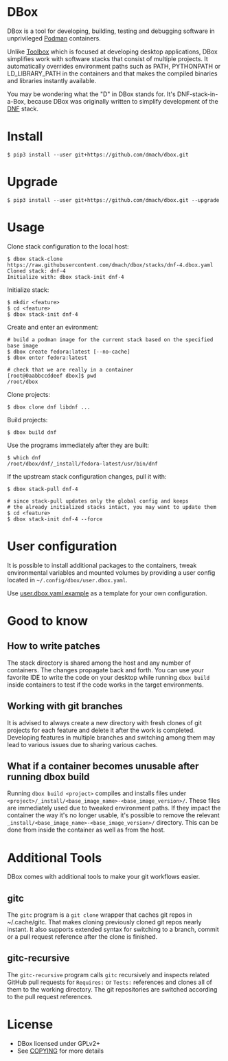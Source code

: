 DBox
====

DBox is a tool for developing, building, testing and debugging software
in unprivileged [Podman](https://podman.io/) containers.

Unlike [Toolbox](https://github.com/containers/toolbox) which is focused
at developing desktop applications, DBox simplifies work with software
stacks that consist of multiple projects. It automatically overrides
environment paths such as PATH, PYTHONPATH or LD_LIBRARY_PATH in the containers
and that makes the compiled binaries and libraries instantly available.

You may be wondering what the "D" in DBox stands for.
It's DNF-stack-in-a-Box, because DBox was originally written
to simplify development of the [DNF](https://github.com/rpm-software-management/dnf) stack.


Install
=======

    $ pip3 install --user git+https://github.com/dmach/dbox.git


Upgrade
=======

    $ pip3 install --user git+https://github.com/dmach/dbox.git --upgrade


Usage
=====


Clone stack configuration to the local host:

    $ dbox stack-clone https://raw.githubusercontent.com/dmach/dbox/stacks/dnf-4.dbox.yaml
    Cloned stack: dnf-4
    Initialize with: dbox stack-init dnf-4


Initialize stack:

    $ mkdir <feature>
    $ cd <feature>
    $ dbox stack-init dnf-4


Create and enter an evironment:

    # build a podman image for the current stack based on the specified base image
    $ dbox create fedora:latest [--no-cache]
    $ dbox enter fedora:latest

    # check that we are really in a container
    [root@0aabbccddeef dbox]$ pwd
    /root/dbox


Clone projects:

    $ dbox clone dnf libdnf ...


Build projects:

    $ dbox build dnf


Use the programs immediately after they are built:

    $ which dnf
    /root/dbox/dnf/_install/fedora-latest/usr/bin/dnf


If the upstream stack configuration changes, pull it with:

    $ dbox stack-pull dnf-4

    # since stack-pull updates only the global config and keeps
    # the already initialized stacks intact, you may want to update them
    $ cd <feature>
    $ dbox stack-init dnf-4 --force


User configuration
==================

It is possible to install additional packages to the containers,
tweak environmental variables and mounted volumes by providing
a user config located in `~/.config/dbox/user.dbox.yaml`.

Use [user.dbox.yaml.example](user.dbox.yaml.example) as a template for your own configuration.


Good to know
============


How to write patches
--------------------
The stack directory is shared among the host and any number of containers.
The changes propagate back and forth.
You can use your favorite IDE to write the code on your desktop while running
`dbox build` inside containers to test if the code works in the target environments.


Working with git branches
-------------------------
It is advised to always create a new directory with fresh clones of git projects
for each feature and delete it after the work is completed.
Developing features in multiple branches and switching among them may lead
to various issues due to sharing various caches.


What if a container becomes unusable after running dbox build
-------------------------------------------------------------
Running `dbox build <project>` compiles and installs files under `<project>/_install/<base_image_name>-<base_image_version>/`. These files are immediately used due to tweaked environment paths.
If they impact the container the way it's no longer usable, it's possible to remove the relevant `_install/<base_image_name>-<base_image_version>/` directory. This can be done from inside the container as well as from the host.


Additional Tools
================

DBox comes with additional tools to make your git workflows easier.


gitc
----

The `gitc` program is a `git clone` wrapper that caches git repos in ~/.cache/gitc.
That makes cloning previously cloned git repos nearly instant.
It also supports extended syntax for switching to a branch, commit
or a pull request reference after the clone is finished.


gitc-recursive
--------------

The `gitc-recursive` program calls `gitc` recursively and inspects related
GitHub pull requests for `Requires:` or `Tests:` references and clones
all of them to the working directory. The git repositories are switched
according to the pull request references.


License
=======

* DBox licensed under GPLv2+
* See [COPYING](COPYING.md) for more details
